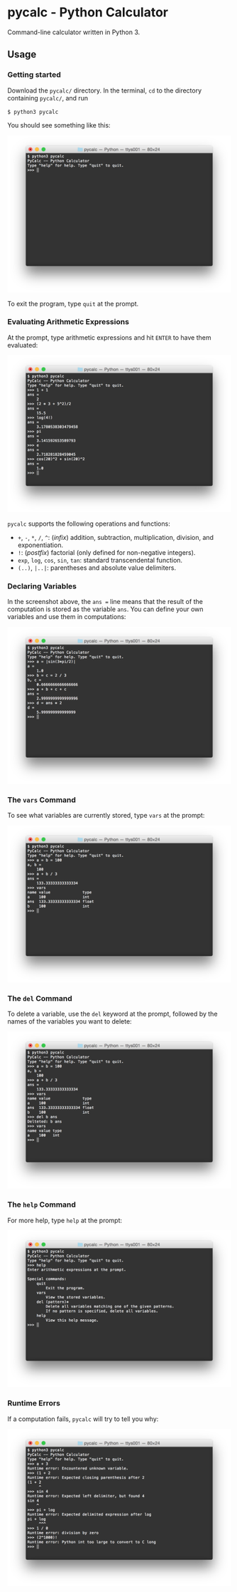 # pycalc - Python Calculator

Command-line calculator written in Python 3.

## Usage

### Getting started

Download the `pycalc/` directory.
In the terminal, `cd` to the directory containing `pycalc/`, and run

    $ python3 pycalc

You should see something like this:

![Screenshot](images/startup.png)

To exit the program, type `quit` at the prompt.

### Evaluating Arithmetic Expressions

At the prompt, type arithmetic expressions and hit `ENTER` to have them evaluated:

![Screenshot](images/evaluating-expressions.png)

`pycalc` supports the following operations and functions:
* `+`, `-`, `*`, `/`, `^`: (*infix*) addition, subtraction, multiplication, division, and exponentiation.
* `!`: (*postfix*) factorial (only defined for non-negative integers).
* `exp`, `log`, `cos`, `sin`, `tan`: standard transcendental function.
* `(..)`, `|..|`: parentheses and absolute value delimiters.


### Declaring Variables

In the screenshot above, the `ans =` line means that the result of the computation is stored as the variable `ans`.
You can define your own variables and use them in computations:

![Screenshot](images/declaring-variables.png)


### The `vars` Command

To see what variables are currently stored, type `vars` at the prompt:

![Screenshot](images/vars-command.png)


### The `del` Command

To delete a variable, use the `del` keyword at the prompt, followed by the names
of the variables you want to delete:

![Screenshot](images/del-command.png)


### The `help` Command

For more help, type `help` at the prompt:

![Screenshot](images/help-command.png)


### Runtime Errors

If a computation fails, `pycalc` will try to tell you why:

![Screenshot](images/runtime-errors.png)
